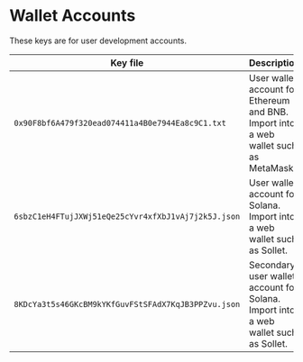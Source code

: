 # Wallet Accounts

These keys are for user development accounts.

| Key file                                            | Description                                                                          |
| --------------------------------------------------- | ------------------------------------------------------------------------------------ |
| `0x90F8bf6A479f320ead074411a4B0e7944Ea8c9C1.txt`    | User wallet account for Ethereum and BNB. Import into a web wallet such as MetaMask. |
| `6sbzC1eH4FTujJXWj51eQe25cYvr4xfXbJ1vAj7j2k5J.json` | User wallet account for Solana. Import into a web wallet such as Sollet.             |
| `8KDcYa3t5s46GKcBM9kYKfGuvFStSFAdX7KqJB3PPZvu.json` | Secondary user wallet account for Solana. Import into a web wallet such as Sollet.   |
